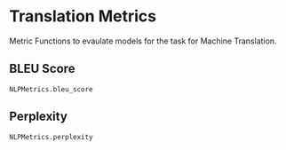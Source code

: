 # Translation Metrics

Metric Functions to evaulate models for the task for Machine Translation.

##  BLEU Score

```@docs
NLPMetrics.bleu_score
```

## Perplexity

```@docs
NLPMetrics.perplexity
```
